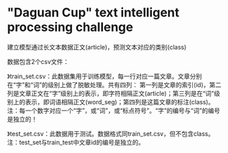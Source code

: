 # "Daguan Cup" text intelligent processing challenge
建立模型通过长文本数据正文(article)，预测文本对应的类别(class)  

数据包含2个csv文件：

》train_set.csv：此数据集用于训练模型，每一行对应一篇文章。文章分别在“字”和“词”的级别上做了脱敏处理。共有四列：
第一列是文章的索引(id)，第二列是文章正文在“字”级别上的表示，即字符相隔正文(article)；第三列是在“词”级别上的表示，即词语相隔正文(word_seg)；第四列是这篇文章的标注(class)。
注：每一个数字对应一个“字”，或“词”，或“标点符号”。“字”的编号与“词”的编号是独立的！

》test_set.csv：此数据用于测试。数据格式同train_set.csv，但不包含class。
注：test_set与train_test中文章id的编号是独立的。

